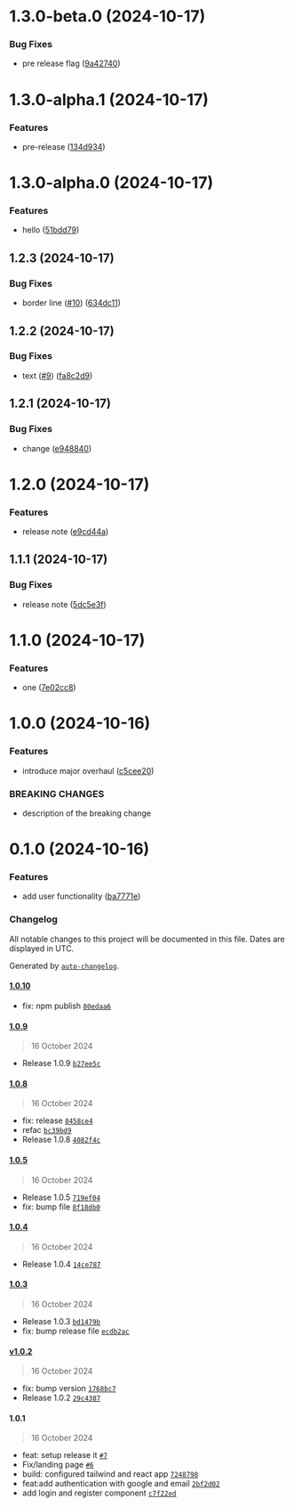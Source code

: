 

# 1.3.0-beta.0 (2024-10-17)


### Bug Fixes

* pre release flag ([9a42740](https://github.com/Biplav-05/WEB-TASK-TRACKER/commit/9a42740adb52ba01631b8b0bb960686780890d54))

# 1.3.0-alpha.1 (2024-10-17)


### Features

* pre-release ([134d934](https://github.com/Biplav-05/WEB-TASK-TRACKER/commit/134d93453c3d90aab49ec2533c922c5b5a877323))

# 1.3.0-alpha.0 (2024-10-17)


### Features

* hello ([51bdd79](https://github.com/Biplav-05/WEB-TASK-TRACKER/commit/51bdd7980db47029147ad9e206534d9cc7b0b4eb))

## 1.2.3 (2024-10-17)


### Bug Fixes

* border line ([#10](https://github.com/Biplav-05/WEB-TASK-TRACKER/issues/10)) ([634dc11](https://github.com/Biplav-05/WEB-TASK-TRACKER/commit/634dc11d78dd9c966be748749e225cd91fe569cf))

## 1.2.2 (2024-10-17)


### Bug Fixes

* text ([#9](https://github.com/Biplav-05/WEB-TASK-TRACKER/issues/9)) ([fa8c2d9](https://github.com/Biplav-05/WEB-TASK-TRACKER/commit/fa8c2d9e5c8366f3e593f10eef4a61193e3a906b))

## 1.2.1 (2024-10-17)


### Bug Fixes

* change ([e948840](https://github.com/Biplav-05/WEB-TASK-TRACKER/commit/e94884070d203bcf2e13e57080d37051ea2e03f3))

# 1.2.0 (2024-10-17)


### Features

* release note ([e9cd44a](https://github.com/Biplav-05/WEB-TASK-TRACKER/commit/e9cd44a1a5ee45afb3cf1f58e67b25135f754287))

## 1.1.1 (2024-10-17)


### Bug Fixes

* release note ([5dc5e3f](https://github.com/Biplav-05/WEB-TASK-TRACKER/commit/5dc5e3f91c0d1368334febcd334c8fea7a45261c))

# 1.1.0 (2024-10-17)


### Features

* one ([7e02cc8](https://github.com/Biplav-05/WEB-TASK-TRACKER/commit/7e02cc838a534d7852538329cac94bbe00db7296))

# 1.0.0 (2024-10-16)


### Features

* introduce major overhaul ([c5cee20](https://github.com/Biplav-05/WEB-TASK-TRACKER/commit/c5cee201355e1168c1b819dfcde5a590769c599a))


### BREAKING CHANGES

* description of the breaking change

# 0.1.0 (2024-10-16)


### Features

* add user functionality ([ba7771e](https://github.com/Biplav-05/WEB-TASK-TRACKER/commit/ba7771e48aa244b863cea544d65a8a9dbb024a3d))

### Changelog

All notable changes to this project will be documented in this file. Dates are displayed in UTC.

Generated by [`auto-changelog`](https://github.com/CookPete/auto-changelog).

#### [1.0.10](https://github.com/Biplav-05/WEB-TASK-TRACKER/compare/1.0.9...1.0.10)

- fix: npm publish [`80edaa6`](https://github.com/Biplav-05/WEB-TASK-TRACKER/commit/80edaa60d3095b6ce3ba7f2321846db2f80b0c71)

#### [1.0.9](https://github.com/Biplav-05/WEB-TASK-TRACKER/compare/1.0.8...1.0.9)

> 16 October 2024

- Release 1.0.9 [`b27ee5c`](https://github.com/Biplav-05/WEB-TASK-TRACKER/commit/b27ee5c1e66191a967c4aa37a461e9cc6519078e)

#### [1.0.8](https://github.com/Biplav-05/WEB-TASK-TRACKER/compare/1.0.5...1.0.8)

> 16 October 2024

- fix: release [`8458ce4`](https://github.com/Biplav-05/WEB-TASK-TRACKER/commit/8458ce4c16b479390e11cbd3976d2dda8aef75ba)
- refac [`bc39bd9`](https://github.com/Biplav-05/WEB-TASK-TRACKER/commit/bc39bd94fe35d6be80f6e9882a88831b72e92e85)
- Release 1.0.8 [`4082f4c`](https://github.com/Biplav-05/WEB-TASK-TRACKER/commit/4082f4c0109349055589772dfeefa3940118b016)

#### [1.0.5](https://github.com/Biplav-05/WEB-TASK-TRACKER/compare/1.0.4...1.0.5)

> 16 October 2024

- Release 1.0.5 [`719ef04`](https://github.com/Biplav-05/WEB-TASK-TRACKER/commit/719ef04ccecf34f4a138fd0dd85d9d1110cf7e50)
- fix: bump file [`8f18db0`](https://github.com/Biplav-05/WEB-TASK-TRACKER/commit/8f18db05a4a5b660de8a101bd87b8ae8c21917d7)

#### [1.0.4](https://github.com/Biplav-05/WEB-TASK-TRACKER/compare/1.0.3...1.0.4)

> 16 October 2024

- Release 1.0.4 [`14ce787`](https://github.com/Biplav-05/WEB-TASK-TRACKER/commit/14ce7877e3a82426cd70ce3087c388c8fc21c57c)

#### [1.0.3](https://github.com/Biplav-05/WEB-TASK-TRACKER/compare/v1.0.2...1.0.3)

> 16 October 2024

- Release 1.0.3 [`bd1479b`](https://github.com/Biplav-05/WEB-TASK-TRACKER/commit/bd1479bd90c849d4e87195661f961b767daca986)
- fix: bump release file [`ecdb2ac`](https://github.com/Biplav-05/WEB-TASK-TRACKER/commit/ecdb2ac221890444bded627b00ff3b8366d4ae77)

#### [v1.0.2](https://github.com/Biplav-05/WEB-TASK-TRACKER/compare/1.0.1...v1.0.2)

> 16 October 2024

- fix: bump version [`1768bc7`](https://github.com/Biplav-05/WEB-TASK-TRACKER/commit/1768bc778e331a4a0f740d6bf1607fcc12e52ffa)
- Release 1.0.2 [`29c4387`](https://github.com/Biplav-05/WEB-TASK-TRACKER/commit/29c438726734ad22a6ef931c8fc2ae9ed33ef4d7)

#### 1.0.1

> 16 October 2024

- feat: setup release it [`#7`](https://github.com/Biplav-05/WEB-TASK-TRACKER/pull/7)
- Fix/landing page [`#6`](https://github.com/Biplav-05/WEB-TASK-TRACKER/pull/6)
- build: configured tailwind and react app [`7248798`](https://github.com/Biplav-05/WEB-TASK-TRACKER/commit/7248798a5533627cadbf7d1175fcfdb854e3a2c3)
- feat:add authentication with google and email [`2bf2d02`](https://github.com/Biplav-05/WEB-TASK-TRACKER/commit/2bf2d020b27541e82c8bbe80fd55f7167a54ba39)
- add login and register component [`c7f22ed`](https://github.com/Biplav-05/WEB-TASK-TRACKER/commit/c7f22edc148ae0eab3e94f5d1931c5754681ee22)
